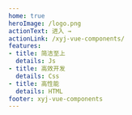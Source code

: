 ```yaml
---
home: true
heroImage: /logo.png
actionText: 进入 →
actionLink: /xyj-vue-components/
features:
- title: 简洁至上
  details: Js
- title: 高效开发
  details: Css
- title: 高性能
  details: HTML
footer: xyj-vue-components
---
```

